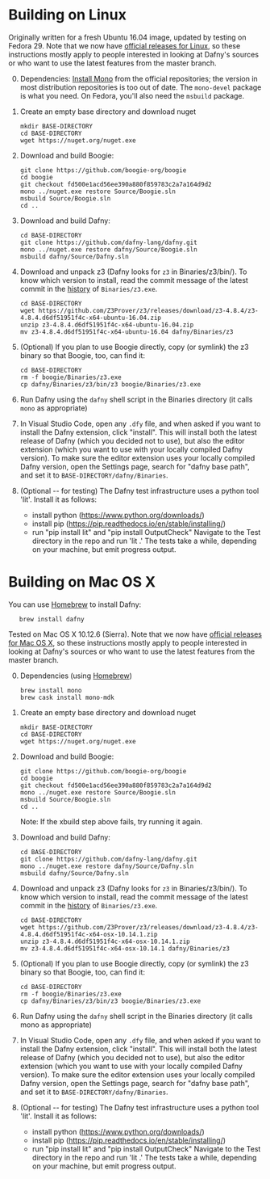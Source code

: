 Building on Linux
=================

Originally written for a fresh Ubuntu 16.04 image, updated by testing on Fedora 29. Note that we now have [official releases for Linux](https://github.com/dafny-lang/dafny/releases),
so these instructions mostly apply to people interested in looking at Dafny's sources or who want to use the latest features from the master branch.

0. Dependencies: [Install Mono](https://www.mono-project.com/download/stable/#download-lin) from the official repositories; the version in most distribution repositories is too out of date. The `mono-devel` package is what you need. On Fedora, you'll also need the `msbuild` package.

1. Create an empty base directory and download nuget

       mkdir BASE-DIRECTORY
       cd BASE-DIRECTORY
       wget https://nuget.org/nuget.exe

2. Download and build Boogie:

       git clone https://github.com/boogie-org/boogie
       cd boogie
       git checkout fd500e1acd56ee390a880f859783c2a7a164d9d2
       mono ../nuget.exe restore Source/Boogie.sln
       msbuild Source/Boogie.sln
       cd ..

3. Download and build Dafny:

       cd BASE-DIRECTORY
       git clone https://github.com/dafny-lang/dafny.git
       mono ../nuget.exe restore dafny/Source/Boogie.sln
       msbuild dafny/Source/Dafny.sln

4. Download and unpack z3 (Dafny looks for `z3` in Binaries/z3/bin/). To know which version to install, read the commit message of the latest commit in the [history](https://github.com/dafny-lang/dafny/commits/master/Binaries/z3.exe) of `Binaries/z3.exe`.

       cd BASE-DIRECTORY
       wget https://github.com/Z3Prover/z3/releases/download/z3-4.8.4/z3-4.8.4.d6df51951f4c-x64-ubuntu-16.04.zip
       unzip z3-4.8.4.d6df51951f4c-x64-ubuntu-16.04.zip
       mv z3-4.8.4.d6df51951f4c-x64-ubuntu-16.04 dafny/Binaries/z3

5. (Optional) If you plan to use Boogie directly, copy (or symlink) the z3 binary so that Boogie, too, can find it:

       cd BASE-DIRECTORY
       rm -f boogie/Binaries/z3.exe
       cp dafny/Binaries/z3/bin/z3 boogie/Binaries/z3.exe

6. Run Dafny using the `dafny` shell script in the Binaries directory (it calls `mono` as appropriate)

7. In Visual Studio Code, open any `.dfy` file, and when asked if you want to install the Dafny extension, click "install". This will install both the latest release of Dafny (which you decided not to use), but also the editor extension (which you want to use with your locally compiled Dafny version). To make sure the editor extension uses your locally compiled Dafny version, open the Settings page, search for "dafny base path", and set it to `BASE-DIRECTORY/dafny/Binaries`.


8. (Optional -- for testing) The Dafny test infrastructure uses a python tool 'lit'. Install it as follows:
   * install python (https://www.python.org/downloads/)
   * install pip (https://pip.readthedocs.io/en/stable/installing/)
   * run "pip install lit" and "pip install OutputCheck"
Navigate to the Test directory in the repo and run 'lit .'
The tests take a while, depending on your machine, but emit progress output.

Building on Mac OS X
====================

You can use [Homebrew](https://brew.sh) to install Dafny:

       brew install dafny

Tested on Mac OS X 10.12.6 (Sierra).  Note that we now have
[official releases for Mac OS X](https://github.com/dafny-lang/dafny/releases),
so these instructions mostly apply to people interested in looking at
Dafny's sources or who want to use the latest features from the master branch.

0. Dependencies (using [Homebrew](https://brew.sh))

       brew install mono
       brew cask install mono-mdk

1. Create an empty base directory and download nuget

       mkdir BASE-DIRECTORY
       cd BASE-DIRECTORY
       wget https://nuget.org/nuget.exe

2. Download and build Boogie:

       git clone https://github.com/boogie-org/boogie
       cd boogie
       git checkout fd500e1acd56ee390a880f859783c2a7a164d9d2
       mono ../nuget.exe restore Source/Boogie.sln
       msbuild Source/Boogie.sln
       cd ..

    Note: If the xbuild step above fails, try running it again.

3. Download and build Dafny:

       cd BASE-DIRECTORY
       git clone https://github.com/dafny-lang/dafny.git
       mono ../nuget.exe restore dafny/Source/Dafny.sln
       msbuild dafny/Source/Dafny.sln

4. Download and unpack z3 (Dafny looks for `z3` in Binaries/z3/bin/). To know which version to install, read the commit message of the latest commit in the [history](https://github.com/dafny-lang/dafny/commits/master/Binaries/z3.exe) of `Binaries/z3.exe`.

       cd BASE-DIRECTORY
       wget https://github.com/Z3Prover/z3/releases/download/z3-4.8.4/z3-4.8.4.d6df51951f4c-x64-osx-10.14.1.zip
       unzip z3-4.8.4.d6df51951f4c-x64-osx-10.14.1.zip
       mv z3-4.8.4.d6df51951f4c-x64-osx-10.14.1 dafny/Binaries/z3

5. (Optional) If you plan to use Boogie directly, copy (or symlink) the z3 binary so that Boogie, too, can find it:

       cd BASE-DIRECTORY
       rm -f boogie/Binaries/z3.exe
       cp dafny/Binaries/z3/bin/z3 boogie/Binaries/z3.exe

6. Run Dafny using the `dafny` shell script in the Binaries directory (it calls mono as appropriate)

7. In Visual Studio Code, open any `.dfy` file, and when asked if you want to install the Dafny extension, click "install". This will install both the latest release of Dafny (which you decided not to use), but also the editor extension (which you want to use with your locally compiled Dafny version). To make sure the editor extension uses your locally compiled Dafny version, open the Settings page, search for "dafny base path", and set it to `BASE-DIRECTORY/dafny/Binaries`.

8. (Optional -- for testing) The Dafny test infrastructure uses a python tool 'lit'. Install it as follows:
   * install python (https://www.python.org/downloads/)
   * install pip (https://pip.readthedocs.io/en/stable/installing/)
   * run "pip install lit" and "pip install OutputCheck"
Navigate to the Test directory in the repo and run 'lit .'
The tests take a while, depending on your machine, but emit progress output.
